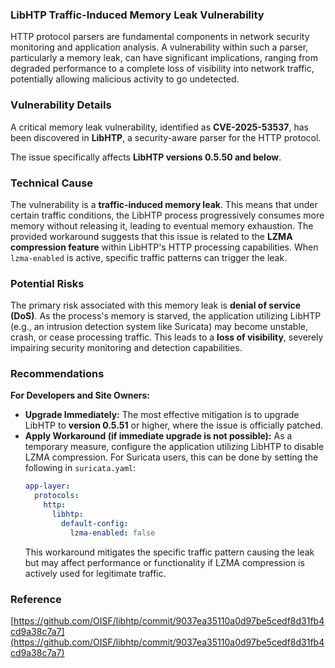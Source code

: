 ### LibHTP Traffic-Induced Memory Leak Vulnerability

HTTP protocol parsers are fundamental components in network security monitoring and application analysis. A vulnerability within such a parser, particularly a memory leak, can have significant implications, ranging from degraded performance to a complete loss of visibility into network traffic, potentially allowing malicious activity to go undetected.

### Vulnerability Details

A critical memory leak vulnerability, identified as **CVE-2025-53537**, has been discovered in **LibHTP**, a security-aware parser for the HTTP protocol.

The issue specifically affects **LibHTP versions 0.5.50 and below**.

### Technical Cause

The vulnerability is a **traffic-induced memory leak**. This means that under certain traffic conditions, the LibHTP process progressively consumes more memory without releasing it, leading to eventual memory exhaustion. The provided workaround suggests that this issue is related to the **LZMA compression feature** within LibHTP's HTTP processing capabilities. When `lzma-enabled` is active, specific traffic patterns can trigger the leak.

### Potential Risks

The primary risk associated with this memory leak is **denial of service (DoS)**. As the process's memory is starved, the application utilizing LibHTP (e.g., an intrusion detection system like Suricata) may become unstable, crash, or cease processing traffic. This leads to a **loss of visibility**, severely impairing security monitoring and detection capabilities.

### Recommendations

**For Developers and Site Owners:**
*   **Upgrade Immediately:** The most effective mitigation is to upgrade LibHTP to **version 0.5.51** or higher, where the issue is officially patched.
*   **Apply Workaround (if immediate upgrade is not possible):** As a temporary measure, configure the application utilizing LibHTP to disable LZMA compression. For Suricata users, this can be done by setting the following in `suricata.yaml`:
    ```yaml
    app-layer:
      protocols:
        http:
          libhtp:
            default-config:
              lzma-enabled: false
    ```
    This workaround mitigates the specific traffic pattern causing the leak but may affect performance or functionality if LZMA compression is actively used for legitimate traffic.

### Reference

[https://github.com/OISF/libhtp/commit/9037ea35110a0d97be5cedf8d31fb4cd9a38c7a7](https://github.com/OISF/libhtp/commit/9037ea35110a0d97be5cedf8d31fb4cd9a38c7a7)